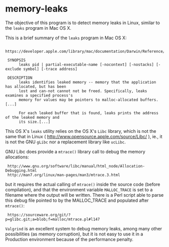 # memory-leaks

The objective of this program is to detect memory leaks in Linux, similar to the `leaks` program in Mac OS X.

This is a brief summary of the `leaks` program in Mac OS X:

     https://developer.apple.com/library/mac/documentation/Darwin/Reference/ManPages/man1/leaks.1.html 

     SYNOPSIS
          leaks pid | partial-executable-name [-nocontext] [-nostacks] [-exclude symbol] [-trace address]

     DESCRIPTION
          leaks identifies leaked memory -- memory that the application has allocated, but has been
          lost and can-not cannot not be freed. Specifically, leaks examines a specified process's 
          memory for values may be pointers to malloc-allocated buffers. [...]

          For each leaked buffer that is found, leaks prints the address of the leaked memory and 
          its size.[...]

This OS X's `leaks` utility relies on the OS X's `Libc` library, which is not the same that in Linux 
( http://www.opensource.apple.com/source/Libc/ ), ie., it is not the GNU `gLibc` nor a replacement
library like `ucLibc`.

GNU Libc does provide a `mtrace()` library call to debug the memory allocations:

     http://www.gnu.org/software/libc/manual/html_node/Allocation-Debugging.html 
     http://man7.org/linux/man-pages/man3/mtrace.3.html

but it requires the actual calling of `mtrace()` inside the source code (before compilation), and
that the environment variable `MALLOC_TRACE` is set to a filename where the output will be written. 
There is a Perl script able to parse this debug file pointed to by the MALLOC_TRACE and populated
after `mtrace()`:

     https://sourceware.org/git/?p=glibc.git;a=blob;f=malloc/mtrace.pl#l147 

`Valgrind` is an excellent system to debug memory leaks, among many other possibilities (as memory 
corruption), but it is not easy to use it in a Production environment because of the performance 
penalty.


